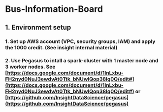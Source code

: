 # Bus-Information-Board
## 1. Environment setup
### 1. Set up AWS account (VPC, security groups, IAM) and apply the 1000 credit. (See insight internal material)
### 2. Use Pegasus to intall a spark-cluster with 1 master node and 3 worker nodes. See [https://docs.google.com/document/d/1InLxbu-FH2nyd0NuJ3ewdvAt0Ttk_bNUwlQop38lq0Q/edit#](https://docs.google.com/document/d/1InLxbu-FH2nyd0NuJ3ewdvAt0Ttk_bNUwlQop38lq0Q/edit#) or [https://github.com/InsightDataScience/pegasus](https://github.com/InsightDataScience/pegasus)
